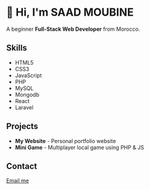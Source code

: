 # 👋 Hi, I'm SAAD MOUBINE
A beginner **Full-Stack Web Developer** from Morocco.

## Skills
- HTML5
- CSS3
- JavaScript
- PHP
- MySQL
- Mongodb
- React
- Laravel
  
## Projects
- **My Website** - Personal portfolio website  
- **Mini Game** - Multiplayer local game using PHP & JS


## Contact
[Email me](moubinesaad@gmail.com)

